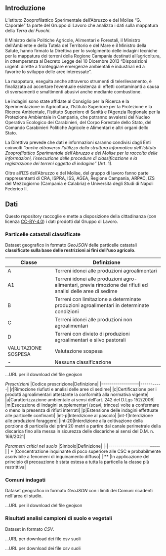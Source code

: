 ## Introduzione
L’Istituto Zooprofilattico Sperimentale dell’Abruzzo e del Molise “G. Caporale” fa parte del Gruppo di Lavoro che analizza i dati sulla mappatura della *Terra dei Fuochi*.

Il Ministro delle Politiche Agricole, Alimentari e Forestali, il Ministro dell’Ambiente e della Tutela del Territorio e del Mare e il Ministro della Salute, hanno firmato la Direttiva per lo svolgimento delle indagini tecniche per la mappatura dei terreni della Regione Campania destinati all’agricoltura, in ottemperanza al Decreto Legge del 10 Dicembre 2013 “Disposizioni urgenti dirette a fronteggiare emergenze ambientali e industriali ed a favorire lo sviluppo delle aree interessate”.

La mappatura, eseguita anche attraverso strumenti di telerilevamento, è finalizzata ad accertare l’eventuale esistenza di effetti contaminanti a causa di sversamenti e smaltimenti abusivi anche mediante combustione.

Le indagini sono state affidate al Consiglio per la Ricerca e la Sperimentazione in Agricoltura, l’Istituto Superiore per la Protezione e la Ricerca Ambientale, l’Istituto Superiore di Sanità e l’Agenzia Regionale per la Protezione Ambientale in Campania, che potranno avvalersi del Nucleo Operativo Ecologico dei Carabinieri, del Corpo Forestale dello Stato, del Comando Carabinieri Politiche Agricole e Alimentari e altri organi dello Stato.

La Direttiva prevede che dati e informazioni saranno condivisi dagli Enti coinvolti *“anche attraverso l’utilizzo della struttura informatica dell’Istituto Zooprofilattico Sperimentale dell'Abruzzo e del Molise per la raccolta delle informazioni, l’esecuzione delle procedure di classificazione e la registrazione dei terreni oggetto di indagine”* (Art. 1).

Oltre all’IZS dell’Abruzzo e del Molise, del gruppo di lavoro fanno parte rappresentanti di CRA, ISPRA, ISS, AGEA, Regione Campania, ARPAC, IZS del Mezzogiorno (Campania e Calabria) e Università degli Studi di Napoli Federico II.

## Dati
Questo repository raccoglie e mette a disposizione della cittadinanza (con licenza <a href="https://creativecommons.org/licenses/by/4.0/deed.it" target="_blank">CC-BY-4.0</a>) i dati prodotti dal Gruppo di Lavoro. 

### Particelle catastali classificate

Dataset geografico in formato *GeoJSON* delle particelle catastali **classificate sulla base delle restrizioni ai fini dell'uso agricolo**.

 |Classe|Definizione|
 |------|-----------|
 |A| Terreni idonei alle produzioni agroalimentari|
 |A1| Terreni idonei alle produzioni agro-alimentari, previa rimozione dei rifiuti ed analisi delle aree di sedime|
 |B| Terreni con limitazione a determinate produzioni agroalimentari in determinate condizioni|
 |C| Terreni idonei alle produzioni non agroalimentari|
 |D| Terreni con divieto di produzioni agroalimentari e silvo pastorali| 
 |VALUTAZIONE SOSPESA |Valutazione sospesa|
 |-|Nessuna classificazione|
 
 ...URL per il download del file geojson
 
 *Prescrizioni*
|Codice prescrizione|Definizione|
|-------------------|-----------|
|r|Rimozione riufiuti e analisi delle aree di sedime|
|c|Certificazione per i prodotti agroalimentari attestante la conformità alla normativa vigente|
|a|Caratterizzazione ambientale ai sensi dell'art. 242 del D.Lgs 152/2006|
|m|Esecuzione di indagini supplementari (scavi, trincee) volte a confermare o meno la presenza di rifiuti interrati|
|p|Estensione delle indagini effettuate alle particelle confinanti|
|int-p|Interdizione al pascolo|
|int-f|Interdizione alle produzioni foraggere|
|int-20|Interdizione alla coltivazione della porzione di particella dei primi 20 metri a partire dal canale perimetrale della discarica fino alla messa in sicurezza delle discariche ai sensi del D.M. n. 169/2021|
 
*Parametri critici nel suolo*
|Simbolo|Definizione|
|-|--------------------------|
| * |Concentrazione inquinante di poco superiore alle CSC e probabilmente ascrivibile a fenomeni di inquinamento diffuso|
| ** |In applicazione del principio di precauzione è stata estesa a tutta la particella la classe più restrittiva|


### Comuni indagati
Dataset geografico in formato *GeoJSON* con i limiti dei Comuni ricadenti nell'area di studio.

...URL per il download del file geojson

### Risultati analisi campioni di suolo e vegetali
Dataset in formato *CSV*. 

...URL per download dei file csv suoli

...URL per download dei file csv suoli


